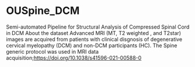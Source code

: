 # OUSpine_DCM
 Semi-automated Pipeline for Structural Analysis of Compressed Spinal Cord in DCM
    About the dataset
        Advanced MRI (MT, T2 weighted , and T2star) images are acquired from patients with clinical disgnosis of degenerative cervical myelopathy (DCM) and non-DCM participants (HC). The Spine generic protocol was used in MRI data acquisition;https://doi.org/10.1038/s41596-021-00588-0
